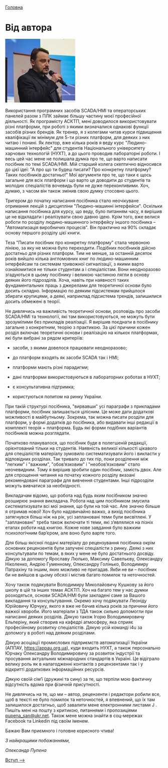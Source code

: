 [Головна](README.md)

# Від автора

![img](media/avtor.jpg)

Використання програмних засобів SCADA/HMI та операторських панелей разом з ПЛК займає більшу частину моєї професійної діяльності. Як програмісту АСКТП, мені доводилося використовувати різні платформи, при роботі з якими визначалися однакові функції засобів різних брендів. Як тренер, я з колегами читав курси підвищення кваліфікації як мінімум для 5-ти різних платформ, для деяких з них читаю і понині. Як лектор, вже кілька років я веду курс "Людино-машинний інтерфейс" для студентів Національного університету харчових технологій (НУХТ), а до цього проводив лабораторні роботи. І весь цей час мене не полишала думка про те, що варто написати посібник по темі SCADA/HMI. Мій старший колега скептично відносився до цієї ідеї: "А про що ти будеш писати? Про конкретну платформу? Таких посібників достатньо!" Мої аргументи про те, що таки є щось загальне для всіх платформ і що варто це доводити до студентів та молодих спеціалістів вочевидь були не дуже переконливими. Хоч, думаю, з часом він також змінив свою думку стосовно цього. 

Тригером до початку написання посібника стало неочікуване отримання лекцій з дисципліни "Людино-машинні інтерфейси". Оскільки написання посібника для курсу, що веду, було питанням часу, я вирішив це не відкладати і реалізувати свою давню ідею. Крім того, вже велися роботи по розділу людино-машинного інтерфейсу іншого посібника – "Автоматизація виробничих процесів". Він практично на 90% складає основу першого розділу цієї книги. 

Теза "Писати посібник про конкретну платформу" стала червоною лінією, за яку не можна було переходити. Подібних посібників дійсно достатньо для різних платформ. Тим не менше, за останній десяток років вийшло кілька англомовних книг по людино-машинним інтерфейсам та системам тривожної сигналізації, з якими варто ознайомитися не тільки студентам а і спеціалістам. Вони неодноразово згадуються в цьому посібнику і великою частиною лягли в основу деяких його підрозділів. Хоча, навіть при наявності таких фундаментальних праць з джерелами для теоретичної основи було досить складно. Інформацію по деяким підсистемам прийшлося збирати крупицями, а деякі, наприклад підсистема трендів, залишилися досить обмежені в теорії.    

Не дивлячись на важливість теоретичної основи, розповідь про засоби SCADA/HMI та технології, які там використовуються, не можуть бути зрозумілими без прикладів реалізації. Я вирішив поєднати в посібнику загальне з конкретним, теорію з практикою. За цієї причини кожен розділ включає теоретичні основи і реалізацію на кількох платформах, які були вибрані за рядом критеріїв:

- засоби, з якими довелося працювати неодноразово;

- до платформ входять як засоби SCADA так і HMI;

- платформи мають різні парадигми;

- дані платформи використовуються в лабораторних роботах в НУХТ;

- є консультативна підтримка;

- користуються попитом на ринку України. 

При такій структурі посібника, "вирвавши" усі параграфи з прикладами платформи, посібник залишається цілісним. Це може дати додаткові можливості в майбутньому. Зокрема, так можна писати розділи для платформ, у формі додатків до посібника, або видавати інші редакції в комплекті теорія + платформа. Будь які форми подібних варіантів посібників можна розглядати.

Початково планувалося, що посібник буде в полегшеній редакції, орієнтований тільки на студентів. Наявність великої кількості цікавого для спеціалістів матеріалу зумовило систематизувати його і викласти у відповідних розділах. Так тривало до тих пір, поки розділення між "легким" і "важким", "обов’язковим" і "необов’язковим" стало неочевидним. Тому я вирішив зробити один посібник, замість двох. Але для спрощення читання на початку кожного розділу вказані рекомендовані параграфи для вивчення студентами. Інші підрозділи можуть вивчатися за необхідності.

Викладачам відомо, що робота над будь яким посібником значно розширює знання викладача. Робота над цим посібником змусила систематизувати всі мої знання, що були на той час. Але значно більше я отримав нової! Хоч було надзвичайно важко, а вихід посібника затягнувся більш ніж на рік, усі заплановані теми були висвітлені. У "заплановані" треба також включати ті теми, які з’являлися на пізніх етапах роботи над книгою. Кожне нове завдання було важким психологічним бар’єром, але воно було варте того.        

Для більш якісної подачі матеріалу до рецензування посібника окрім основних рецензентів були залучені спеціалісти з ринку. Деякі з них консультували по темам, в яких у мене не було достатнього досвіду. Дякую за допомогу Ярославу Люлько, Максиму Савельєву, Олександру Ніколенко, Андрію Гуменному,  Олександру Голінько, Володимиру Патрахіну та іншим, яких можливо не пригадав. Якби не ви – посібник би не вийшов в цьому обсязі і містив багато помилок та неточностей. 

Хочу також подякувати Володимиру Миколайовичу Кушкову за його школу в цій та інших темах АСКТП. Хоч на багато тем у нас думки розходяться, основи SCADA/HMI були закладені саме за Вашого викладання та консультування. Окремо хочу подякувати Леоніду Юрійовичу Юрчуку, якого я вже не бачив кілька років за причини його важкої хвороби. Його матеріали з ТДА також сильно допомогли при написанні деяких розділів. Дякую також Ігорю Володимировичу Ельперіну, який створив на кафедрі атмосферу, яка сприяє професійному розвитку спеціалістів. Дякую усій команді i4u за допомогу в роботі над деяким розділами.

Дякую асоціації промислових підприємств автоматизації України (АППАУ, https://appau.org.ua), куди входить НУХТ, а також персонально Юрчаку Олександру Володимировичу за розвиток індустрії та просування актуальних міжнародних стандартів в Україні. Це відіграло велику роль як в налагодженні контактів з рецензентами так і у відкритті додаткових інформаційних ресурсів.  

Дякую своїй сім’ї (дружині та сину) за те, що терпіли мою фактичну відсутність вдома при фізичній присутності.  

Не дивлячись на те, що ми – автор, рецензенти і редактори робили все, щоб в тексті не було помилок та неточностей, я впевнений, що їх там залишилося достатньо, щоб завалити мене електронними листами J . Пишіть мені на пошту з критикою, питаннями і пропозиціями [pupena_san@ukr.net](mailto:pupena_san@ukr.net). Також мене можна знайти в соц-мережах Facebook та Linkedin під своїм іменем. 

Бажаю Вам приємного і головне корисного чтива! 

*З найкращими побажаннями,* 

*Олександр Пупена*  

[Вступ -->](intro.md)